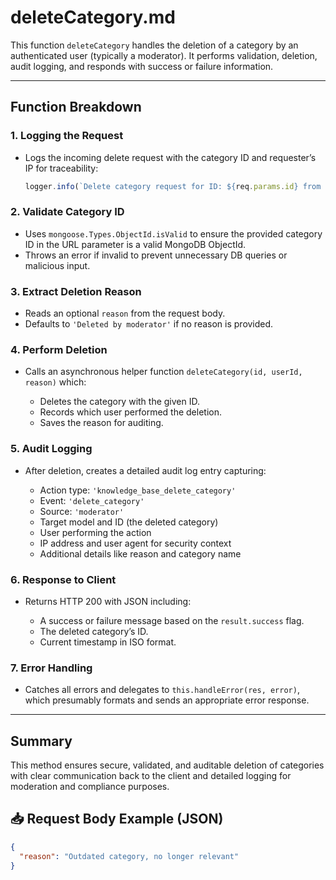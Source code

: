 # deleteCategory.md

This function `deleteCategory` handles the deletion of a category by an authenticated user (typically a moderator). It performs validation, deletion, audit logging, and responds with success or failure information.

---

## Function Breakdown

### 1. Logging the Request
- Logs the incoming delete request with the category ID and requester’s IP for traceability:
  ```js
  logger.info(`Delete category request for ID: ${req.params.id} from IP: ${req.ip}`);

### 2. Validate Category ID

* Uses `mongoose.Types.ObjectId.isValid` to ensure the provided category ID in the URL parameter is a valid MongoDB ObjectId.
* Throws an error if invalid to prevent unnecessary DB queries or malicious input.

### 3. Extract Deletion Reason

* Reads an optional `reason` from the request body.
* Defaults to `'Deleted by moderator'` if no reason is provided.

### 4. Perform Deletion

* Calls an asynchronous helper function `deleteCategory(id, userId, reason)` which:

  * Deletes the category with the given ID.
  * Records which user performed the deletion.
  * Saves the reason for auditing.

### 5. Audit Logging

* After deletion, creates a detailed audit log entry capturing:

  * Action type: `'knowledge_base_delete_category'`
  * Event: `'delete_category'`
  * Source: `'moderator'`
  * Target model and ID (the deleted category)
  * User performing the action
  * IP address and user agent for security context
  * Additional details like reason and category name

### 6. Response to Client

* Returns HTTP 200 with JSON including:

  * A success or failure message based on the `result.success` flag.
  * The deleted category’s ID.
  * Current timestamp in ISO format.

### 7. Error Handling

* Catches all errors and delegates to `this.handleError(res, error)`, which presumably formats and sends an appropriate error response.

---

## Summary

This method ensures secure, validated, and auditable deletion of categories with clear communication back to the client and detailed logging for moderation and compliance purposes.

## 📥 Request Body Example (JSON)

```json
{
  "reason": "Outdated category, no longer relevant"
}
